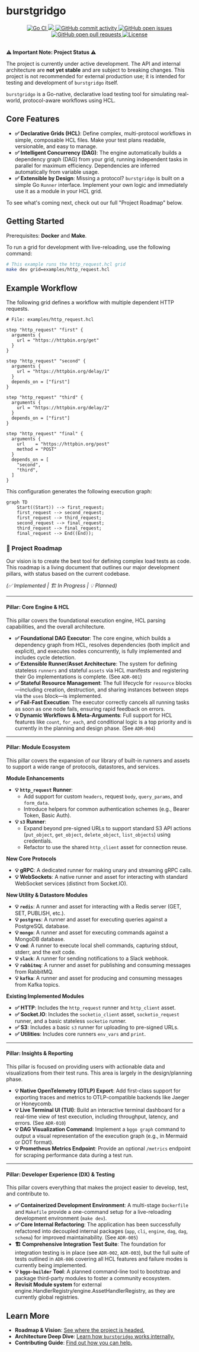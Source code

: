 # burstgridgo

<div style="text-align: center;">
  <a href="https://github.com/specialistvlad/burstgridgo/actions/workflows/ci.yml">
    <img src="https://github.com/specialistvlad/burstgridgo/actions/workflows/ci.yml/badge.svg" alt="Go CI">
  </a>
  <a href="https://codecov.io/github/specialistvlad/burstgridgo" > 
    <img src="https://codecov.io/github/specialistvlad/burstgridgo/graph/badge.svg?token=SZRP5JPQBC"/> 
  </a>
  <a href="https://github.com/specialistvlad/burstgridgo/graphs/commit-activity">
    <img alt="GitHub commit activity" src="https://img.shields.io/github/commit-activity/m/specialistvlad/burstgridgo">
  </a>
  <a href="https://github.com/specialistvlad/burstgridgo/issues">
    <img alt="GitHub open issues" src="https://img.shields.io/github/issues/specialistvlad/burstgridgo">
  </a>
  <a href="https://github.com/specialistvlad/burstgridgo/pulls">
    <img alt="GitHub open pull requests" src="https://img.shields.io/github/issues-pr/specialistvlad/burstgridgo">
  </a>
  <a href="https://github.com/specialistvlad/burstgridgo/blob/main/LICENSE">
    <img alt="License" src="https://img.shields.io/github/license/specialistvlad/burstgridgo">
  </a>
</div>

 <br>

**⚠️ Important Note: Project Status ⚠️**

The project is currently under active development. The API and internal architecture are **not yet stable** and are subject to breaking changes. This project is not recommended for external production use; it is intended for testing and development of `burstgridgo` itself.


`burstgridgo` is a Go-native, declarative load testing tool for simulating real-world, protocol-aware workflows using HCL.

## Core Features
* **✅ Declarative Grids (HCL)**: Define complex, multi-protocol workflows in simple, composable HCL files. Make your test plans readable, versionable, and easy to manage.
* **✅ Intelligent Concurrency (DAG)**: The engine automatically builds a dependency graph (DAG) from your grid, running independent tasks in parallel for maximum efficiency. Dependencies are inferred automatically from variable usage.
* **✅ Extensible by Design**: Missing a protocol? `burstgridgo` is built on a simple Go `Runner` interface. Implement your own logic and immediately use it as a module in your HCL grid.

To see what's coming next, check out our full "Project Roadmap" below.


## Getting Started
Prerequisites: **Docker** and **Make**.

To run a grid for development with live-reloading, use the following command:
```sh
# This example runs the http_request.hcl grid
make dev grid=examples/http_request.hcl
```

## Example Workflow
The following grid defines a workflow with multiple dependent HTTP requests.
```hcl
# File: examples/http_request.hcl

step "http_request" "first" {
  arguments {
    url = "https://httpbin.org/get"
  }
}

step "http_request" "second" {
  arguments {
    url = "https://httpbin.org/delay/1"
  }
  depends_on = ["first"]
}

step "http_request" "third" {
  arguments {
    url = "https://httpbin.org/delay/2"
  }
  depends_on = ["first"]
}

step "http_request" "final" {
  arguments {
    url    = "https://httpbin.org/post"
    method = "POST"
  }
  depends_on = [
    "second",
    "third",
  ]
}
```

This configuration generates the following execution graph:
```mermaid
graph TD
    Start((Start)) --> first_request;
    first_request --> second_request;
    first_request --> third_request;
    second_request --> final_request;
    third_request --> final_request;
    final_request --> End((End));
```

### 🧭 Project Roadmap

Our vision is to create the best tool for defining complex load tests as code. This roadmap is a living document that outlines our major development pillars, with status based on the current codebase.

*(✅ Implemented | 🏗️ In Progress | 💡 Planned)*

---

#### Pillar: Core Engine & HCL
This pillar covers the foundational execution engine, HCL parsing capabilities, and the overall architecture.

* **✅ Foundational DAG Executor**: The core engine, which builds a dependency graph from HCL, resolves dependencies (both implicit and explicit), and executes nodes concurrently, is fully implemented and includes cycle detection.
* **✅ Extensible Runner/Asset Architecture**: The system for defining stateless `runners` and stateful `assets` via HCL manifests and registering their Go implementations is complete. (See `ADR-001`)
* **✅ Stateful Resource Management**: The full lifecycle for `resource` blocks—including creation, destruction, and sharing instances between steps via the `uses` block—is implemented.
* **✅ Fail-Fast Execution**: The executor correctly cancels all running tasks as soon as one node fails, ensuring rapid feedback on errors.
* **💡 Dynamic Workflows & Meta-Arguments**: Full support for HCL features like `count`, `for_each`, and conditional logic is a top priority and is currently in the planning and design phase. (See `ADR-004`)

---

#### Pillar: Module Ecosystem
This pillar covers the expansion of our library of built-in runners and assets to support a wide range of protocols, datastores, and services.

**Module Enhancements**
* **💡 `http_request` Runner**:
    * Add support for custom `headers`, request `body`, `query_params`, and `form_data`.
    * Introduce helpers for common authentication schemes (e.g., Bearer Token, Basic Auth).
* **💡 `s3` Runner**:
    * Expand beyond pre-signed URLs to support standard S3 API actions (`put_object`, `get_object`, `delete_object`, `list_objects`) using credentials.
    * Refactor to use the shared `http_client` asset for connection reuse.

**New Core Protocols**
* **💡 gRPC**: A dedicated runner for making unary and streaming gRPC calls.
* **💡 WebSockets**: A native runner and asset for interacting with standard WebSocket services (distinct from Socket.IO).

**New Utility & Datastore Modules**
* **💡 `redis`**: A runner and asset for interacting with a Redis server (GET, SET, PUBLISH, etc.).
* **💡 `postgres`**: A runner and asset for executing queries against a PostgreSQL database.
* **💡 `mongo`**: A runner and asset for executing commands against a MongoDB database.
* **💡 `cmd`**: A runner to execute local shell commands, capturing stdout, stderr, and the exit code.
* **💡 `slack`**: A runner for sending notifications to a Slack webhook.
* **💡 `rabbitmq`**: A runner and asset for publishing and consuming messages from RabbitMQ.
* **💡 `kafka`**: A runner and asset for producing and consuming messages from Kafka topics.

**Existing Implemented Modules**
* **✅ HTTP**: Includes the `http_request` runner and `http_client` asset.
* **✅ Socket.IO**: Includes the `socketio_client` asset, `socketio_request` runner, and a basic stateless `socketio` runner.
* **✅ S3**: Includes a basic `s3` runner for uploading to pre-signed URLs.
* **✅ Utilities**: Includes core runners `env_vars` and `print`.

---

#### Pillar: Insights & Reporting
This pillar is focused on providing users with actionable data and visualizations from their test runs. This area is largely in the design/planning phase.

* **💡 Native OpenTelemetry (OTLP) Export**: Add first-class support for exporting traces and metrics to OTLP-compatible backends like Jaeger or Honeycomb.
* **💡 Live Terminal UI (TUI)**: Build an interactive terminal dashboard for a real-time view of test execution, including throughput, latency, and errors. (See `ADR-010`)
* **💡 DAG Visualization Command**: Implement a `bggo graph` command to output a visual representation of the execution graph (e.g., in Mermaid or DOT format).
* **💡 Prometheus Metrics Endpoint**: Provide an optional `/metrics` endpoint for scraping performance data during a test run.

---

#### Pillar: Developer Experience (DX) & Testing
This pillar covers everything that makes the project easier to develop, test, and contribute to.

* **✅ Containerized Development Environment**: A multi-stage `Dockerfile` and `Makefile` provide a one-command setup for a live-reloading development environment (`make dev`).
* **✅ Core Internal Refactoring**: The application has been successfully refactored into decoupled internal packages (`app`, `cli`, `engine`, `dag`, `dag`, `schema`) for improved maintainability. (See `ADR-005`)
* **🏗️ Comprehensive Integration Test Suite**: The foundation for integration testing is in place (see `ADR-002`, `ADR-003`), but the full suite of tests outlined in `ADR-006` covering all HCL features and failure modes is currently being implemented.
* **💡 `bggo-builder` Tool**: A planned command-line tool to bootstrap and package third-party modules to foster a community ecosystem.
* **Revisit Module system** for external engine.HandlerRegistry/engine.AssetHandlerRegistry, as they are currently global registries.

## Learn More
* **Roadmap & Vision**: [See where the project is headed.](./ROADMAP.md)
* **Architecture Deep Dive**: [Learn how `burstgridgo` works internally.](./docs/ARCHITECTURE.md)
* **Contributing Guide**: [Find out how you can help.](./CONTRIBUTING.md)
